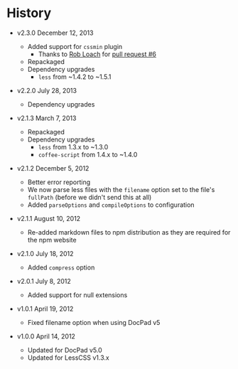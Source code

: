 # History

- v2.3.0 December 12, 2013
	- Added support for `cssmin` plugin
		- Thanks to [Rob Loach](https://github.com/RobLoach) for [pull request #6](https://github.com/docpad/docpad-plugin-less/pull/6)
	- Repackaged
	- Dependency upgrades
		-  `less` from ~1.4.2 to ~1.5.1

- v2.2.0 July 28, 2013
	- Dependency upgrades

- v2.1.3 March 7, 2013
	- Repackaged
	- Dependency upgrades
		-  `less` from 1.3.x to ~1.3.0
		-  `coffee-script` from 1.4.x to ~1.4.0

- v2.1.2 December 5, 2012
	- Better error reporting
	- We now parse less files with the `filename` option set to the file's `fullPath` (before we didn't send this at all)
	- Added `parseOptions` and `compileOptions` to configuration

- v2.1.1 August 10, 2012
	- Re-added markdown files to npm distribution as they are required for the npm website

- v2.1.0 July 18, 2012
	- Added `compress` option

- v2.0.1 July 8, 2012
	- Added support for null extensions

- v1.0.1 April 19, 2012
	- Fixed filename option when using DocPad v5

- v1.0.0 April 14, 2012
	- Updated for DocPad v5.0
	- Updated for LessCSS v1.3.x